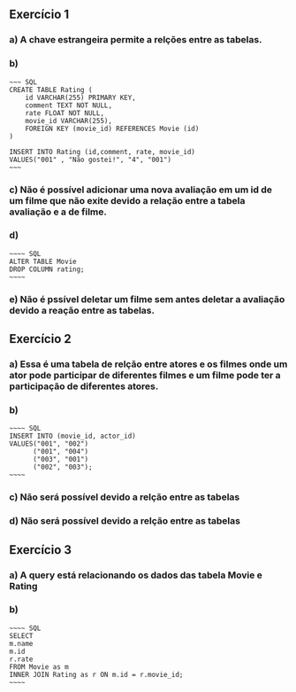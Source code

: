 ## Exercício 1

### a) A chave estrangeira permite a relções entre as tabelas.
### b) 
    ~~~ SQL
    CREATE TABLE Rating (
        id VARCHAR(255) PRIMARY KEY,
        comment TEXT NOT NULL,
        rate FLOAT NOT NULL,
        movie_id VARCHAR(255),
        FOREIGN KEY (movie_id) REFERENCES Movie (id)
    )
    
    INSERT INTO Rating (id,comment, rate, movie_id)
    VALUES("001" , "Não gostei!", "4", "001")
    ~~~
### c) Não é possível adicionar uma nova avaliação em um id de um filme que não exite devido a relação entre a tabela avaliação e a de  filme.
### d) 
    ~~~~ SQL
    ALTER TABLE Movie
    DROP COLUMN rating;
    ~~~~
### e) Não é pssível deletar um filme sem antes deletar a avaliação devido a reação entre as tabelas.

## Exercício 2

### a) Essa é uma tabela de relção entre atores e os filmes onde um ator pode participar de diferentes filmes e um filme pode ter a participação de diferentes atores.
### b) 
    ~~~~ SQL
    INSERT INTO (movie_id, actor_id)
    VALUES("001", "002")
          ("001", "004")
          ("003", "001")
          ("002", "003");
    ~~~~
### c) Não será possível devido a relção entre as tabelas 
### d) Não será possível devido a relção entre as tabelas 

## Exercício 3

### a) A query está relacionando os dados das tabela Movie e Rating

### b)
    ~~~~ SQL
    SELECT 
    m.name 
    m.id
    r.rate
    FROM Movie as m
    INNER JOIN Rating as r ON m.id = r.movie_id;
    ~~~~